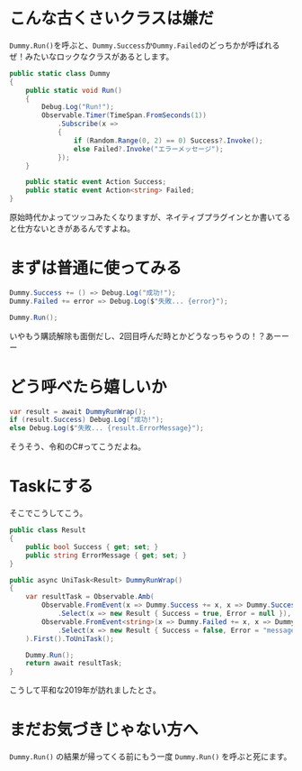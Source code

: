 # こんな古くさいクラスは嫌だ

`Dummy.Run()`を呼ぶと、`Dummy.Success`か`Dummy.Failed`のどっちかが呼ばれるぜ！みたいなロックなクラスがあるとします。

```csharp
public static class Dummy
{
    public static void Run()
    {
        Debug.Log("Run!");
        Observable.Timer(TimeSpan.FromSeconds(1))
            .Subscribe(x =>
            {
                if (Random.Range(0, 2) == 0) Success?.Invoke();
                else Failed?.Invoke("エラーメッセージ");
            });
    }

    public static event Action Success;
    public static event Action<string> Failed;
}
```

原始時代かよってツッコみたくなりますが、ネイティブプラグインとか書いてると仕方ないときがあるんですよね。

# まずは普通に使ってみる

```csharp
Dummy.Success += () => Debug.Log("成功!");
Dummy.Failed += error => Debug.Log($"失敗... {error}");

Dummy.Run();
```

いやもう購読解除も面倒だし、2回目呼んだ時とかどうなっちゃうの！？あーーー

# どう呼べたら嬉しいか

```csharp
var result = await DummyRunWrap();
if (result.Success) Debug.Log("成功!");
else Debug.Log($"失敗... {result.ErrorMessage}");
```

そうそう、令和のC#ってこうだよね。

# Taskにする

そこでこうしてこう。

```csharp
public class Result
{
    public bool Success { get; set; }
    public string ErrorMessage { get; set; }
}

public async UniTask<Result> DummyRunWrap()
{
    var resultTask = Observable.Amb(
        Observable.FromEvent(x => Dummy.Success += x, x => Dummy.Success -= x)
            .Select(x => new Result { Success = true, Error = null }),
        Observable.FromEvent<string>(x => Dummy.Failed += x, x => Dummy.Failed -= x)
            .Select(x => new Result { Success = false, Error = "message" })
    ).First().ToUniTask();

    Dummy.Run();
    return await resultTask;
}
```

こうして平和な2019年が訪れましたとさ。

# まだお気づきじゃない方へ

`Dummy.Run()` の結果が帰ってくる前にもう一度 `Dummy.Run()` を呼ぶと死にます。
